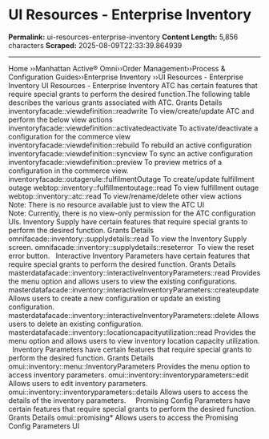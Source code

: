 # UI Resources - Enterprise Inventory

**Permalink:** ui-resources-enterprise-inventory
**Content Length:** 5,856 characters
**Scraped:** 2025-08-09T22:33:39.864939

---

Home &rsaquo;&rsaquo;Manhattan Active® Omni&rsaquo;&rsaquo;Order Management&rsaquo;&rsaquo;Process & Configuration Guides&rsaquo;&rsaquo;Enterprise Inventory ››UI Resources - Enterprise Inventory UI Resources - Enterprise Inventory ATC has certain features that require special grants to perform the desired function.The following table describes the various grants associated with ATC. Grants Details inventoryfacade::viewdefinition::readwrite To view/create/update ATC and perform the below view actions inventoryfacade::viewdefinition::activatedeactivate To activate/deactivate a configuration for the commerce view inventoryfacade::viewdefinition::rebuild To rebuild an active configuration inventoryfacade::viewdefinition::syncview To sync an active configuration inventoryfacade::viewdefinition::preview To preview metrics of a configuration in the commerce view.&nbsp; inventoryfacade::outagerule::fulfilmentOutage To create/update fulfillment outage webtop::inventory::fulfillmentoutage::read To view fulfillment outage webtop::inventory::atc::read To view/rename/delete other view actions Note: There is no resource available just to view the ATC&nbsp;UI &nbsp; Note:&nbsp;Currently, there is no view-only permission for the ATC configuration UIs. Inventory Supply have certain features that require&nbsp;special grants to perform the desired function. Grants Details omnifacade::inventory::supplydetails::read To view the Inventory Supply screen. omnifacade::inventory::supplydetails::reseterror&nbsp; To view the reset error button. &nbsp; Interactive Inventory Parameters have certain features that require&nbsp;special grants to perform the desired function. Grants Details masterdatafacade::inventory::interactiveInventoryParameters::read Provides the menu option and allows users to view the existing configurations. masterdatafacade::inventory::interactiveInventoryParameters::createupdate Allows users to create a new configuration or update an existing configuration. masterdatafacade::inventory::interactiveInventoryParameters::delete Allows users to delete an existing configuration. masterdatafacade::inventory::locationcapacityutilization::read Provides the menu option and allows users to view inventory location capacity utilization. &nbsp; Inventory Parameters have certain features that require special grants to perform the desired function. Grants Details omui::inventory::menu::InventoryParameters Provides the menu option to access inventory parameters. omui::inventory::inventoryparameters::edit Allows users to edit inventory parameters. omui::inventory::inventoryparameters::details Allows users to access the details of the inventory parameters. &nbsp; &nbsp; Promising Config Parameters have certain features that require special grants to perform the desired function. Grants Details omui::promising* Allows users to access the Promising Config Parameters UI
